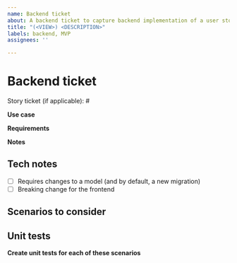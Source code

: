 ```yaml
---
name: Backend ticket
about: A backend ticket to capture backend implementation of a user story
title: "(<VIEW>) <DESCRIPTION>"
labels: backend, MVP
assignees: ''

---
```


# Backend ticket

Story ticket (if applicable): #

**Use case**
<!-- Describe how a frontend engineer will use this logic -->

**Requirements**
<!-- Provide a checklist of what needs to be implemented -->

**Notes**


## Tech notes
- [ ] Requires changes to a model (and by default, a new migration)
- [ ] Breaking change for the frontend

## Scenarios to consider
<!-- Edge cases to consider when implementing the design. These should all be
tested -->

## Unit tests
**Create unit tests for each of these scenarios**
